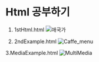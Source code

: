 # Html 공부하기

1. 1stHtml.html
![애국가](https://user-images.githubusercontent.com/58411932/169471077-3f79e7b1-7aa5-4faa-a734-09259bd45cdb.jpg)

2. 2ndExample.html
![Caffe_menu](https://user-images.githubusercontent.com/58411932/169471085-7df56f81-66fb-42a8-b702-e91be475ffa0.jpg)

3.MediaExample.html
![MultiMedia](https://user-images.githubusercontent.com/58411932/169471089-cf4e3acb-4743-4505-a1f6-d0fcf17f71f2.jpg)
